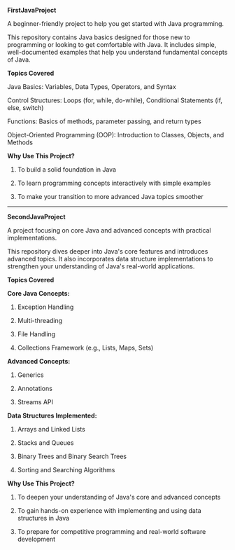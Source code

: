 **FirstJavaProject**

A beginner-friendly project to help you get started with Java programming.

This repository contains Java basics designed for those new to programming or looking to get comfortable with Java. It includes simple, well-documented examples that help you understand fundamental concepts of Java.

**Topics Covered**

Java Basics: Variables, Data Types, Operators, and Syntax

Control Structures: Loops (for, while, do-while), Conditional Statements (if, else, switch)

Functions: Basics of methods, parameter passing, and return types

Object-Oriented Programming (OOP): Introduction to Classes, Objects, and Methods

**Why Use This Project?**

1. To build a solid foundation in Java

2. To learn programming concepts interactively with simple examples

3. To make your transition to more advanced Java topics smoother

------------------------------------------------------------------------------------------------------------------------------------------------------------------------------

**SecondJavaProject**

A project focusing on core Java and advanced concepts with practical implementations.

This repository dives deeper into Java's core features and introduces advanced topics. It also incorporates data structure implementations to strengthen your understanding of Java's real-world applications.

**Topics Covered**

**Core Java Concepts:**

1. Exception Handling

2. Multi-threading

3. File Handling

4. Collections Framework (e.g., Lists, Maps, Sets)

**Advanced Concepts:**

1. Generics

2. Annotations

3. Streams API

**Data Structures Implemented:**

1. Arrays and Linked Lists

2. Stacks and Queues

3. Binary Trees and Binary Search Trees

4. Sorting and Searching Algorithms

**Why Use This Project?**

1. To deepen your understanding of Java's core and advanced concepts

2. To gain hands-on experience with implementing and using data structures in Java

3. To prepare for competitive programming and real-world software development
